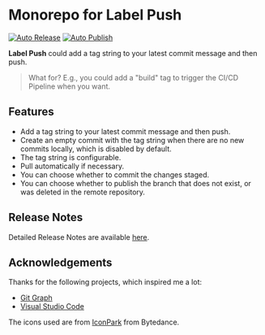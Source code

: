 # Monorepo for Label Push

[![Auto Release](https://github.com/wy-luke/tag-push/actions/workflows/release.yml/badge.svg)](https://github.com/wy-luke/tag-push/actions/workflows/release.yml)
[![Auto Publish](https://github.com/wy-luke/tag-push/actions/workflows/publish.yml/badge.svg)](https://github.com/wy-luke/tag-push/actions/workflows/publish.yml)

**Label Push** could add a tag string to your latest commit message and then push.

> What for? E.g., you could add a "build" tag to trigger the CI/CD Pipeline when you want.

## Features

- Add a tag string to your latest commit message and then push.
- Create an empty commit with the tag string when there are no new commits locally, which is disabled by default.
- The tag string is configurable.
- Pull automatically if necessary.
- You can choose whether to commit the changes staged.
- You can choose whether to publish the branch that does not exist, or was deleted in the remote repository.

## Release Notes

Detailed Release Notes are available [here](CHANGELOG.md).

## Acknowledgements

Thanks for the following projects, which inspired me a lot:

- [Git Graph](https://github.com/mhutchie/vscode-git-graph)
- [Visual Studio Code](https://github.com/microsoft/vscode)

The icons used are from [IconPark](https://github.com/bytedance/iconpark) from Bytedance.
